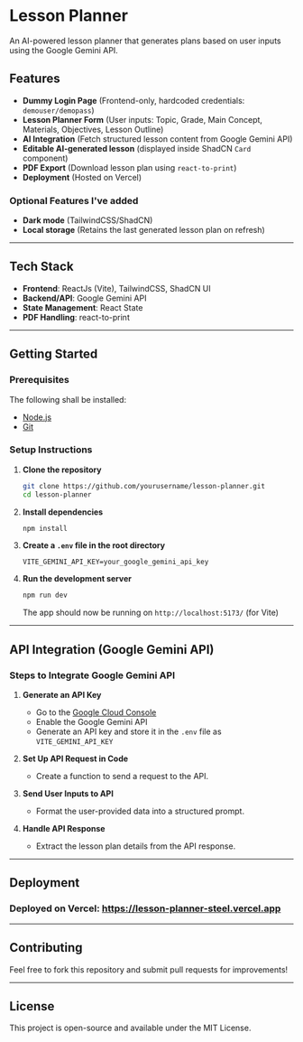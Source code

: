 # Lesson Planner

An AI-powered lesson planner that generates plans based on user inputs using the Google Gemini API.

## Features

- **Dummy Login Page** (Frontend-only, hardcoded credentials: `demouser/demopass`)
- **Lesson Planner Form** (User inputs: Topic, Grade, Main Concept, Materials, Objectives, Lesson Outline)
- **AI Integration** (Fetch structured lesson content from Google Gemini API)
- **Editable AI-generated lesson** (displayed inside ShadCN `Card` component)
- **PDF Export** (Download lesson plan using `react-to-print`)
- **Deployment** (Hosted on Vercel)

### Optional Features I've added

- **Dark mode** (TailwindCSS/ShadCN)
- **Local storage** (Retains the last generated lesson plan on refresh)

---

## Tech Stack

- **Frontend**: ReactJs (Vite), TailwindCSS, ShadCN UI
- **Backend/API**: Google Gemini API
- **State Management**: React State
- **PDF Handling**: react-to-print

---

## Getting Started

### Prerequisites

The following shall be installed:

- [Node.js](https://nodejs.org/)
- [Git](https://git-scm.com/)

### Setup Instructions

1. **Clone the repository**

   ```sh
   git clone https://github.com/yourusername/lesson-planner.git
   cd lesson-planner
   ```

2. **Install dependencies**

   ```sh
   npm install
   ```

3. **Create a `.env` file in the root directory**

   ```env
   VITE_GEMINI_API_KEY=your_google_gemini_api_key
   ```

4. **Run the development server**

   ```sh
   npm run dev
   ```

   The app should now be running on `http://localhost:5173/` (for Vite)

---

## API Integration (Google Gemini API)

### Steps to Integrate Google Gemini API

1. **Generate an API Key**
   - Go to the [Google Cloud Console](https://console.cloud.google.com/)
   - Enable the Google Gemini API
   - Generate an API key and store it in the `.env` file as `VITE_GEMINI_API_KEY`

2. **Set Up API Request in Code**
   - Create a function to send a request to the API.

3. **Send User Inputs to API**
   - Format the user-provided data into a structured prompt.

4. **Handle API Response**
   - Extract the lesson plan details from the API response.

---

## Deployment

### Deployed on Vercel: https://lesson-planner-steel.vercel.app
---

## Contributing

Feel free to fork this repository and submit pull requests for improvements!

---

## License

This project is open-source and available under the MIT License.


